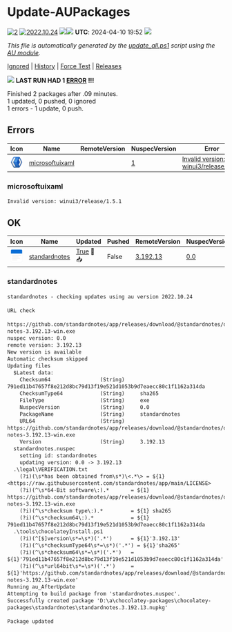 # Update-AUPackages
[![2](https://img.shields.io/badge/AU%20packages-2-red.svg)](#ok)
[![2022.10.24](https://img.shields.io/badge/AU-2022.10.24-blue.svg)](https://www.powershellgallery.com/packages/AU)
[![](http://transparent-favicon.info/favicon.ico)](#)[![](http://transparent-favicon.info/favicon.ico)](#)
**UTC**: 2024-04-10 19:52 [![](http://transparent-favicon.info/favicon.ico)](#) [](https://github.com/)

_This file is automatically generated by the [update_all.ps1](https://github.com/majkinetor/au-packages-template/blob/master/update_all.ps1) script using the [AU module](https://github.com/majkinetor/au)._

[Ignored](#ignored) | [History](#update-history) | [Force Test](https://gist.github.com/) | [Releases](https://github.com//tags)

<img src='https://cdn.jsdelivr.net/gh/majkinetor/au@master/AU/Plugins/Report/r_er.png' width='24'> **LAST RUN HAD 1 [ERROR](#errors) !!!**

Finished 2 packages after .09 minutes.  
1 updated, 0 pushed, 0 ignored  
1 errors - 1 update, 0 push.  


## Errors


|Icon|Name|RemoteVersion|NuspecVersion|Error|
|---|---|---|---|---|
|<img src="https://raw.githubusercontent.com/microsoft/microsoft-ui-xaml/main/docs/winui-logo-64x64.png" width="32" height="32"/>|[microsoftuixaml](https://chocolatey.org/packages/microsoftuixaml/1)|[](https://github.com/microsoft/microsoft-ui-xaml)|[1](https://github.com/USERNAME/REPOSITORY-NAME/tree/master/automatic/microsoftuixaml)|[Invalid version: winui3/release/1.5.1](#microsoftuixaml)|


### microsoftuixaml



```
Invalid version: winui3/release/1.5.1
```


## OK


|Icon|Name|Updated|Pushed|RemoteVersion|NuspecVersion|
|---|---|---|---|---|---|
|<img src="https://raw.githubusercontent.com/standardnotes/app/main/packages/desktop/build/icon/Icon-512x512.png" width="32" height="32"/>|[standardnotes](https://chocolatey.org/packages/standardnotes/3.192.13)|[True](#standardnotes) &#x1F538; &#x1F4E5;|False|[3.192.13](https://standardnotes.com)|[0.0](https://github.com/USERNAME/REPOSITORY-NAME/tree/master/automatic/standardnotes)|


### standardnotes



```
standardnotes - checking updates using au version 2022.10.24

URL check
  https://github.com/standardnotes/app/releases/download/@standardnotes/desktop@3.192.13/standard-notes-3.192.13-win.exe
nuspec version: 0.0
remote version: 3.192.13
New version is available
Automatic checksum skipped
Updating files
  $Latest data:
    Checksum64                (String)     791ed11b47657f8e212d8bc79d13f19e521d1053b9d7eaecc80c1f1162a314da
    ChecksumType64            (String)     sha265
    FileType                  (String)     exe
    NuspecVersion             (String)     0.0
    PackageName               (String)     standardnotes
    URL64                     (String)     https://github.com/standardnotes/app/releases/download/@standardnotes/desktop@3.192.13/standard-notes-3.192.13-win.exe
    Version                   (String)     3.192.13
  standardnotes.nuspec
    setting id: standardnotes
    updating version: 0.0 -> 3.192.13
  .\legal\VERIFICATION.txt
    (?i)(\s*has been obtained from\s*)\<.*\> = ${1}<https://raw.githubusercontent.com/standardnotes/app/main/LICENSE>
    (?i)(^\s*64-Bit software\:).*       = ${1} https://github.com/standardnotes/app/releases/download/@standardnotes/desktop@3.192.13/standard-notes-3.192.13-win.exe
    (?i)(^\s*checksum type\:).*         = ${1} sha265
    (?i)(^\s*checksum64\:).*            = ${1} 791ed11b47657f8e212d8bc79d13f19e521d1053b9d7eaecc80c1f1162a314da
  .\tools\chocolateyInstall.ps1
    (?i)(^[$]version\s*=\s*)('.*')      = ${1}'3.192.13'
    (?i)(^\s*checksumType64\s*=\s*)('.*') = ${1}'sha265'
    (?i)(^\s*checksum64\s*=\s*)('.*')   = ${1}'791ed11b47657f8e212d8bc79d13f19e521d1053b9d7eaecc80c1f1162a314da'
    (?i)(^\s*url64bit\s*=\s*)('.*')     = ${1}'https://github.com/standardnotes/app/releases/download/@standardnotes/desktop@3.192.13/standard-notes-3.192.13-win.exe'
Running au_AfterUpdate
Attempting to build package from 'standardnotes.nuspec'.
Successfully created package 'D:\a\chocolatey-packages\chocolatey-packages\standardnotes\standardnotes.3.192.13.nupkg'

Package updated
```

